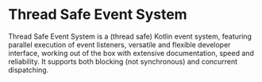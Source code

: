 # Thread Safe Event System
Thread Safe Event System is a (thread safe) Kotlin event system, featuring parallel execution of event listeners, versatile and flexible developer interface, working out of the box with extensive documentation, speed and reliability. It supports both blocking (not synchronous) and concurrent dispatching.
